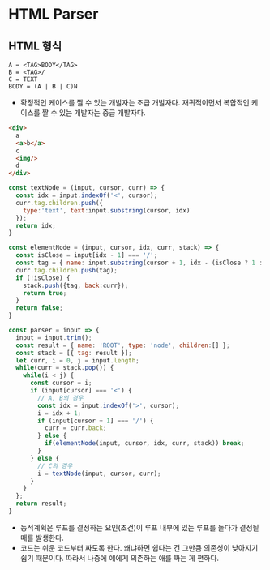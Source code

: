 # HTML Parser

## HTML 형식
```
A = <TAG>BODY</TAG>
B = <TAG>/
C = TEXT
BODY = (A | B | C)N
```
* 확정적인 케이스를 짤 수 있는 개발자는 초급 개발자다. 재귀적이면서 복합적인 케이스를 짤 수 있는 개발자는 중급 개발자다. 

```html
<div>
  a
  <a>b</a>
  c
  <img/>
  d
</div>
```

```js
const textNode = (input, cursor, curr) => {
  const idx = input.indexOf('<', cursor);
  curr.tag.children.push({
    type:'text', text:input.substring(cursor, idx)
  });
  return idx;
}

const elementNode = (input, cursor, idx, curr, stack) => {
  const isClose = input[idx - 1] === '/';
  const tag = { name: input.substring(cursor + 1, idx - (isClose ? 1 : 0)), type: 'node', children: []};
  curr.tag.children.push(tag);
  if (!isClose) {
    stack.push({tag, back:curr});
    return true;
  }
  return false;
}

const parser = input => {
  input = input.trim();
  const result = { name: 'ROOT', type: 'node', children:[] };
  const stack = [{ tag: result }];
  let curr, i = 0, j = input.length;
  while(curr = stack.pop()) {
    while(i < j) {
      const cursor = i;
      if (input[cursor] === '<') {
        // A, B의 경우
        const idx = input.indexOf('>', cursor);
        i = idx + 1;
        if (input[cursor + 1] === '/') {
          curr = curr.back;
        } else {
          if(elementNode(input, cursor, idx, curr, stack)) break;
        }
      } else {
        // C의 경우
        i = textNode(input, cursor, curr);
      }
    }
  };
  return result;
}
```

* 동적계획은 루프를 결정하는 요인(조건)이 루프 내부에 있는 루프를 돌다가 결정될 때를 발생한다.
* 코드는 쉬운 코드부터 짜도록 한다. 왜냐하면 쉽다는 건 그만큼 의존성이 낮아지기 쉽기 때문이다. 따라서 나중에 얘에게 의존하는 애를 짜는 게 편하다. 